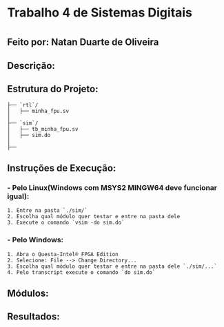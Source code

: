 # Trabalho 4 de Sistemas Digitais 
# 

## Feito por: Natan Duarte de Oliveira

## Descrição:


## Estrutura do Projeto:
    ├── `rtl`/
    │   ├── minha_fpu.sv
    │
    ├── `sim`/
    │   ├── tb_minha_fpu.sv
    │   ├── sim.do
    │
    ├──

## Instruções de Execução:

### - Pelo Linux(Windows com MSYS2 MINGW64 deve funcionar igual):
    1. Entre na pasta `./sim/`
    2. Escolha qual módulo quer testar e entre na pasta dele
    3. Execute o comando `vsim -do sim.do`

### - Pelo Windows:
    1. Abra o Questa-Intel® FPGA Edition
    2. Selecione: File --> Change Directory...
    3. Escolha qual módulo quer testar e entre na pasta dele `./sim/...`
    4. Pelo transcript execute o comando `do sim.do`

## Módulos:


## Resultados:
    
